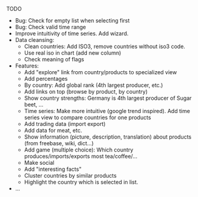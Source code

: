 TODO
* Bug: Check for empty list when selecting first
* Bug: Check valid time range
* Improve intuitivity of time series. Add wizard.
* Data cleansing:
    * Clean countries: Add ISO3, remove countries without iso3 code.
    * Use real iso in chart (add new column)
    * Check meaning of flags
* Features:
    - Add "explore" link from country/products to specialized view
    - Add percentages
    - By country: Add global rank (4th largest producer, etc.)
    - Add links on top (browse by product, by country)
    - Show country strengths: Germany is 4th largest producer of Sugar beet, ...
    - Time series: Make more intuitive (google trend inspired). Add time series view to compare countries for one products
    - Add trading data (import export)
    - Add data for meat, etc.
    - Show information (picture, description, translation) about products (from freebase, wiki, dict...)
    - Add game (multiple choice): Which country produces/imports/exports most tea/coffee/...
    - Make social
    - Add "interesting facts"
    - Cluster countries by similar products
    - Highlight the country which is selected in list.
* ...

